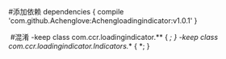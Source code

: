 #添加依赖
dependencies {
	        compile 'com.github.Achenglove:Achengloadingindicator:v1.0.1'
	}
  
  
  #混淆
-keep class com.ccr.loadingindicator.** { *; }
-keep class com.ccr.loadingindicator.Indicators.** { *; }
